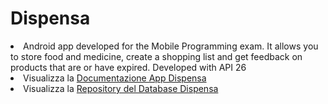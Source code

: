 # Dispensa
<li>Android app developed for the Mobile Programming exam. It allows you to store food and medicine, create a shopping list and get feedback on products that are or have expired. Developed with API 26</li>
<li>Visualizza la <a href="https://drive.google.com/file/d/1yNqHN56H-ZCDyRXFiWfNr6wW6geuodlF/view?usp=sharing">Documentazione App Dispensa</a> 
</li>
<li>Visualizza la <a href="https://github.com/AndreaDagg/Dispensa_Database">Repository del Database Dispensa</a></li>
